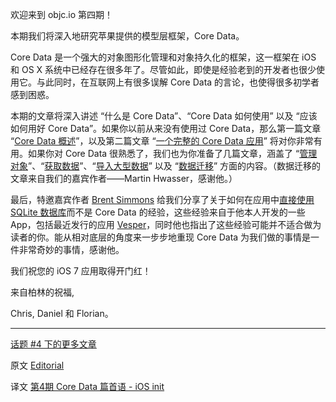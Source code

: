 欢迎来到 objc.io 第四期！

本期我们将深入地研究苹果提供的模型层框架，Core Data。

Core Data 是一个强大的对象图形化管理和对象持久化的框架，这一框架在 iOS 和 OS X 系统中已经存在很多年了。尽管如此，即使是经验老到的开发者也很少使用它。与此同时，在互联网上有很多误解 Core Data 的言论，也使得很多初学者感到困惑。

本期的文章将深入讲述 “什么是 Core Data”、“Core Data 如何使用” 以及 “应该如何用好 Core Data”。如果你以前从来没有使用过 Core Data，那么第一篇文章 “[Core Data 概述][1]”，以及第二篇文章 “[一个完整的 Core Data 应用][2]” 将对你非常有用。如果你对 Core Data 很熟悉了，我们也为你准备了几篇文章，涵盖了 “[管理对象][3]”、“[获取数据][4]”、“[导入大型数据][5]” 以及 “[数据迁移][6]” 方面的内容。（数据迁移的文章来自我们的嘉宾作者——Martin Hwasser，感谢他。）
 
最后，特邀嘉宾作者 [Brent Simmons][7] 给我们分享了关于如何在应用中[直接使用 SQLite 数据库][8]而不是 Core Data 的经验，这些经验来自于他本人开发的一些 App，包括最近发行的应用 [Vesper][9]，同时他也指出了这些经验可能并不适合做为读者的你。能从相对底层的角度来一步步地重现 Core Data 为我们做的事情是一件非常奇妙的事情，感谢他。 

我们祝您的 iOS 7 应用取得开门红！

来自柏林的祝福,

Chris, Daniel 和 Florian。

---

[话题 #4 下的更多文章][10]

  [1]: http://objccn.io/issue-4-1/
  [2]: http://objccn.io/issue-4-2/
  [3]: http://objccn.io/issue-4-4/
  [4]: http://objccn.io/issue-4-6/
  [5]: http://objccn.io/issue-4-5/
  [6]: http://objccn.io/issue-4-7/
  [7]: http://inessential.com/
  [8]: http://objccn.io/issue-4-3/
  [9]: http://vesperapp.co/ 
  [10]: http://objccn.io/issue-4/
  
原文 [Editorial](http://www.objc.io/issue-4/editorial.html)
   
译文 [第4期 Core Data 篇首语 - iOS init](http://iosinit.com/?p=927)